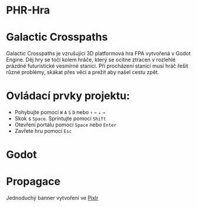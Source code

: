 # PHR-Hra

# Galactic Crosspaths

Galactic Crosspaths je vzrušující 3D platformová hra FPA vytvořená v Godot Engine. Děj hry se točí kolem hráče, který se ocitne ztracen v rozlehlé prázdné futuristické vesmírné stanici. Při procházení stanicí musí hráč řešit různé problémy, skákat přes věci a prežít aby našel cestu zpět. 

# Ovládací prvky projektu:
- Pohybujte pomocí `W` `A` `S` `D` nebo `↑` `←` `↓` `→`
- Skok s  `Space`. Sprintujte pomocí `Shift`
- Otevření portálu pomocí `Space` nebo `Enter`
- Zavřete hru pomocí `Esc`

# Godot


# Propagace 
Jednoduchý banner vytvoření ve [Pixlr](https://pixlr.com/)
